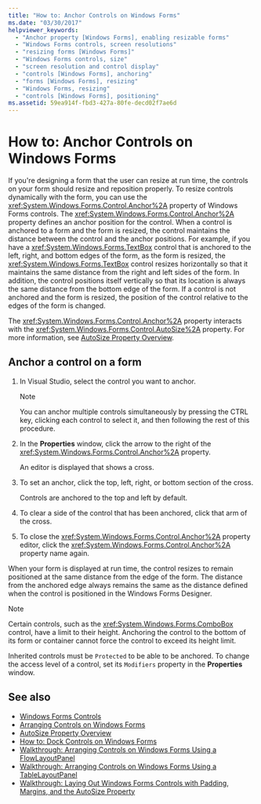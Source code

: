 ```yaml
---
title: "How to: Anchor Controls on Windows Forms"
ms.date: "03/30/2017"
helpviewer_keywords:
  - "Anchor property [Windows Forms], enabling resizable forms"
  - "Windows Forms controls, screen resolutions"
  - "resizing forms [Windows Forms]"
  - "Windows Forms controls, size"
  - "screen resolution and control display"
  - "controls [Windows Forms], anchoring"
  - "forms [Windows Forms], resizing"
  - "Windows Forms, resizing"
  - "controls [Windows Forms], positioning"
ms.assetid: 59ea914f-fbd3-427a-80fe-decd02f7ae6d
---
```

# How to: Anchor Controls on Windows Forms

If you're designing a form that the user can resize at run time, the controls on your form should resize and reposition properly. To resize controls dynamically with the form, you can use the <xref:System.Windows.Forms.Control.Anchor%2A> property of Windows Forms controls. The <xref:System.Windows.Forms.Control.Anchor%2A> property defines an anchor position for the control. When a control is anchored to a form and the form is resized, the control maintains the distance between the control and the anchor positions. For example, if you have a <xref:System.Windows.Forms.TextBox> control that is anchored to the left, right, and bottom edges of the form, as the form is resized, the <xref:System.Windows.Forms.TextBox> control resizes horizontally so that it maintains the same distance from the right and left sides of the form. In addition, the control positions itself vertically so that its location is always the same distance from the bottom edge of the form. If a control is not anchored and the form is resized, the position of the control relative to the edges of the form is changed.

The <xref:System.Windows.Forms.Control.Anchor%2A> property interacts with the <xref:System.Windows.Forms.Control.AutoSize%2A> property. For more information, see [AutoSize Property Overview](autosize-property-overview.md).

## Anchor a control on a form

1. In Visual Studio, select the control you want to anchor.

    > [!NOTE]
    > You can anchor multiple controls simultaneously by pressing the CTRL key, clicking each control to select it, and then following the rest of this procedure.

2. In the **Properties** window, click the arrow to the right of the <xref:System.Windows.Forms.Control.Anchor%2A> property.

     An editor is displayed that shows a cross.

3. To set an anchor, click the top, left, right, or bottom section of the cross.

     Controls are anchored to the top and left by default.

4. To clear a side of the control that has been anchored, click that arm of the cross.

5. To close the <xref:System.Windows.Forms.Control.Anchor%2A> property editor, click the <xref:System.Windows.Forms.Control.Anchor%2A> property name again.

When your form is displayed at run time, the control resizes to remain positioned at the same distance from the edge of the form. The distance from the anchored edge always remains the same as the distance defined when the control is positioned in the Windows Forms Designer.

> [!NOTE]
> Certain controls, such as the <xref:System.Windows.Forms.ComboBox> control, have a limit to their height. Anchoring the control to the bottom of its form or container cannot force the control to exceed its height limit.

Inherited controls must be `Protected` to be able to be anchored. To change the access level of a control, set its `Modifiers` property in the **Properties** window.

## See also

- [Windows Forms Controls](index.md)
- [Arranging Controls on Windows Forms](arranging-controls-on-windows-forms.md)
- [AutoSize Property Overview](autosize-property-overview.md)
- [How to: Dock Controls on Windows Forms](how-to-dock-controls-on-windows-forms.md)
- [Walkthrough: Arranging Controls on Windows Forms Using a FlowLayoutPanel](walkthrough-arranging-controls-on-windows-forms-using-a-flowlayoutpanel.md)
- [Walkthrough: Arranging Controls on Windows Forms Using a TableLayoutPanel](walkthrough-arranging-controls-on-windows-forms-using-a-tablelayoutpanel.md)
- [Walkthrough: Laying Out Windows Forms Controls with Padding, Margins, and the AutoSize Property](windows-forms-controls-padding-autosize.md)
